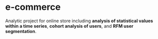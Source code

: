 # e-commerce
Analytic project for online store including **analysis of statistical values within a time series**, **сohort analysis of users**, and **RFM user segmentation**. 
